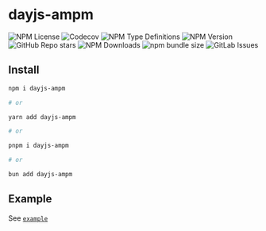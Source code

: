 # dayjs-ampm

![NPM License](https://img.shields.io/npm/l/dayjs-ampm)
![Codecov](https://img.shields.io/codecov/c/github/e6nlaq/dayjs-ampm)
![NPM Type Definitions](https://img.shields.io/npm/types/dayjs-ampm)
![NPM Version](https://img.shields.io/npm/v/dayjs-ampm)
![GitHub Repo stars](https://img.shields.io/github/stars/e6nlaq/dayjs-ampm)
![NPM Downloads](https://img.shields.io/npm/dw/dayjs-ampm)
![npm bundle size](https://img.shields.io/bundlephobia/minzip/dayjs-ampm)
![GitLab Issues](https://img.shields.io/gitlab/issues/open/e6nlaq%2Fdayjs-ampm)


## Install

```bash
npm i dayjs-ampm

# or

yarn add dayjs-ampm

# or

pnpm i dayjs-ampm

# or

bun add dayjs-ampm
```

## Example

See [`example`](https://github.com/e6nlaq-dayjs-ampm)
